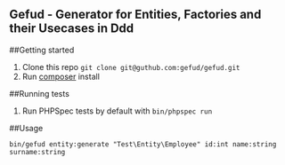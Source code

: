 ## Gefud - Generator for Entities, Factories and their Usecases in Ddd

##Getting started

1. Clone this repo `git clone git@guthub.com:gefud/gefud.git`
2. Run [composer](http://getcomposer.org/) install

##Running tests

1. Run PHPSpec tests by default with `bin/phpspec run`

##Usage

```
bin/gefud entity:generate "Test\Entity\Employee" id:int name:string surname:string
```
